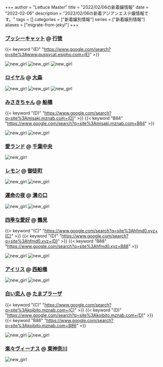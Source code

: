 +++
author = "Lettuce Master"
title = "2022/02/06の新着嬢情報"
date = "2022-02-06"
description = "2022/02/06の新着アジアンエステ嬢情報です。"
tags = []
categories = ["新着嬢別情報"]
series = ["新着嬢別情報"]
aliases = ["migrate-from-jekyl"]
+++
### [プッシーキャット](http://www.pussycat.esjoho.com/) @ [行徳](/post/gyotoku)
{{< keyword "(E)" "https://www.google.com/search?q=site%3Awww.pussycat.esjoho.com+(E)" >}} 

![new_girl](https://i.imgur.com/kseVxtr.jpeg)
![new_girl](https://i.imgur.com/vpbYY5e.jpeg)
![new_girl](https://i.imgur.com/RYmB3Yl.jpeg)
### [ロイヤル](http://es-kosumosu.com/) @ [大森](/post/omori)


![new_girl](https://i.imgur.com/j5CXkvT.jpeg)
![new_girl](https://i.imgur.com/Ephm1Jx.jpeg)
![new_girl](https://i.imgur.com/DXbSfWJ.jpeg)
### [みさきちゃん](http://misaki.mznab.com/) @ [船橋](/post/funabashi)
{{< keyword "(D)" "https://www.google.com/search?q=site%3Amisaki.mznab.com+(D)" >}} {{< keyword "B84" "https://www.google.com/search?q=site%3Amisaki.mznab.com+B84" >}} 

![new_girl](https://i.imgur.com/CnQFo9A.jpeg)
![new_girl](https://i.imgur.com/SPwDDWz.jpeg)
### [愛ランド](https://chiba-ninki-menseste-aroma-rinpa.jpn.cm/) @ [千葉中央](/post/chibachuo)


![new_girl](https://chiba-ninki-menseste-aroma-rinpa.jpn.cm/photos/sites/33/2022/01/2022020610161185-472x800.jpg)
### [レモン](http://ueno502.galaxy.bindcloud.jp/) @ [御徒町](/post/okachimachi)


![new_girl](https://i.imgur.com/wnMJAAG.jpeg)
![new_girl](https://i.imgur.com/uOHSuMB.jpeg)
### [運命の夜](http://mirai.n-fg.com/) @ [溝の口](/post/mizonoguchi)


![new_girl](https://i.imgur.com/i08BzPw.jpeg)
![new_girl](https://i.imgur.com/tumZbMi.jpeg)
### [四季な愛好](http://hfmd0.xyz/) @ [鶴見](/post/tsurumi)
{{< keyword "(C)" "https://www.google.com/search?q=site%3Ahfmd0.xyz+(C)" >}} {{< keyword "(D)" "https://www.google.com/search?q=site%3Ahfmd0.xyz+(D)" >}} {{< keyword "B88" "https://www.google.com/search?q=site%3Ahfmd0.xyz+B88" >}} 

![new_girl](https://i.imgur.com/0CAhRuI.jpeg)
![new_girl](https://i.imgur.com/l2MX6yC.jpeg)
### [アイリス](https://iris.ests.jp/) @ [西船橋](/post/nishifunabashi)


![new_girl](https://iris.ests.jp/photos/sites/58/2021/10/2021101200040775-302x357.jpeg_302X450.jpeg)
![new_girl](https://iris.ests.jp/photos/sites/58/2022/02/202202060917169.jpeg_302X450.jpeg)
### [白い恋人](http://koibito.mznab.com/) @ [たまプラーザ](/post/tamaplaza)
{{< keyword "(C)" "https://www.google.com/search?q=site%3Akoibito.mznab.com+(C)" >}} {{< keyword "(D)" "https://www.google.com/search?q=site%3Akoibito.mznab.com+(D)" >}} {{< keyword "B86" "https://www.google.com/search?q=site%3Akoibito.mznab.com+B86" >}} 

![new_girl](https://i.imgur.com/M881Ob6.jpeg)
![new_girl](https://i.imgur.com/JThc8EK.jpeg)
### [楽々ヴィーナス](http://www.rakuraku-venus.xyz/) @ [東神奈川](/post/higashikanagawa)


![new_girl](https://i.imgur.com/jBuhcNz.jpeg)
